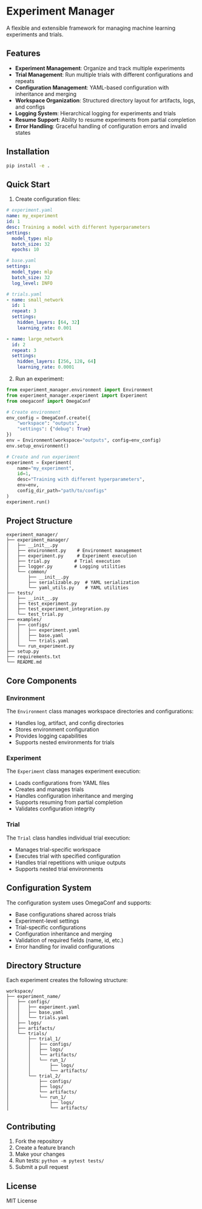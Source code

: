 # Experiment Manager

A flexible and extensible framework for managing machine learning experiments and trials.

## Features

- **Experiment Management**: Organize and track multiple experiments
- **Trial Management**: Run multiple trials with different configurations and repeats
- **Configuration Management**: YAML-based configuration with inheritance and merging
- **Workspace Organization**: Structured directory layout for artifacts, logs, and configs
- **Logging System**: Hierarchical logging for experiments and trials
- **Resume Support**: Ability to resume experiments from partial completion
- **Error Handling**: Graceful handling of configuration errors and invalid states

## Installation

```bash
pip install -e .
```

## Quick Start

1. Create configuration files:

```yaml
# experiment.yaml
name: my_experiment
id: 1
desc: Training a model with different hyperparameters
settings:
  model_type: mlp
  batch_size: 32
  epochs: 10

# base.yaml
settings:
  model_type: mlp
  batch_size: 32
  log_level: INFO

# trials.yaml
- name: small_network
  id: 1
  repeat: 3
  settings:
    hidden_layers: [64, 32]
    learning_rate: 0.001

- name: large_network
  id: 2
  repeat: 3
  settings:
    hidden_layers: [256, 128, 64]
    learning_rate: 0.0001
```

2. Run an experiment:

```python
from experiment_manager.environment import Environment
from experiment_manager.experiment import Experiment
from omegaconf import OmegaConf

# Create environment
env_config = OmegaConf.create({
    "workspace": "outputs",
    "settings": {"debug": True}
})
env = Environment(workspace="outputs", config=env_config)
env.setup_environment()

# Create and run experiment
experiment = Experiment(
    name="my_experiment",
    id=1,
    desc="Training with different hyperparameters",
    env=env,
    config_dir_path="path/to/configs"
)
experiment.run()
```

## Project Structure

```
experiment_manager/
├── experiment_manager/
│   ├── __init__.py
│   ├── environment.py    # Environment management
│   ├── experiment.py     # Experiment execution
│   ├── trial.py         # Trial execution
│   ├── logger.py        # Logging utilities
│   └── common/
│       ├── __init__.py
│       ├── serializable.py  # YAML serialization
│       └── yaml_utils.py    # YAML utilities
├── tests/
│   ├── __init__.py
│   ├── test_experiment.py
│   ├── test_experiment_integration.py
│   └── test_trial.py
├── examples/
│   ├── configs/
│   │   ├── experiment.yaml
│   │   ├── base.yaml
│   │   └── trials.yaml
│   └── run_experiment.py
├── setup.py
├── requirements.txt
└── README.md
```

## Core Components

### Environment

The `Environment` class manages workspace directories and configurations:
- Handles log, artifact, and config directories
- Stores environment configuration
- Provides logging capabilities
- Supports nested environments for trials

### Experiment

The `Experiment` class manages experiment execution:
- Loads configurations from YAML files
- Creates and manages trials
- Handles configuration inheritance and merging
- Supports resuming from partial completion
- Validates configuration integrity

### Trial

The `Trial` class handles individual trial execution:
- Manages trial-specific workspace
- Executes trial with specified configuration
- Handles trial repetitions with unique outputs
- Supports nested trial environments

## Configuration System

The configuration system uses OmegaConf and supports:
- Base configurations shared across trials
- Experiment-level settings
- Trial-specific configurations
- Configuration inheritance and merging
- Validation of required fields (name, id, etc.)
- Error handling for invalid configurations

## Directory Structure

Each experiment creates the following structure:
```
workspace/
├── experiment_name/
│   ├── configs/
│   │   ├── experiment.yaml
│   │   ├── base.yaml
│   │   └── trials.yaml
│   ├── logs/
│   ├── artifacts/
│   └── trials/
│       ├── trial_1/
│       │   ├── configs/
│       │   ├── logs/
│       │   └── artifacts/
│       │   └── run_1/
│       │       ├── logs/
│       │       └── artifacts/
│       └── trial_2/
│           ├── configs/
│           ├── logs/
│           └── artifacts/
│           └── run_1/
│               ├── logs/
│               └── artifacts/
```

## Contributing

1. Fork the repository
2. Create a feature branch
3. Make your changes
4. Run tests: `python -m pytest tests/`
5. Submit a pull request

## License

MIT License
